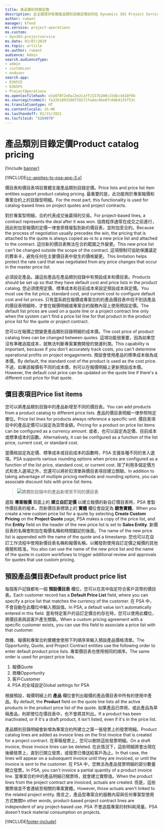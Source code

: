 ```yaml
---
title: 產品類別目錄定價
description: 此主題提供有關產品類別目錄定價如何在 Dynamics 365 Project Service Automation (PSA) 中運作的資訊。
author: rumant
manager: kfend
ms.service: project-operations
ms.custom:
- dyn365-projectservice
ms.date: 03/07/2019
ms.topic: article
ms.author: rumant
audience: Admin
search.audienceType:
- admin
- customizer
- enduser
search.app:
- D365CE
- D365PS
- ProjectOperations
ms.openlocfilehash: e3a070f2e0a13e2caff2157b200c334bc4418f0b
ms.sourcegitcommit: fa32b1893286f20271fa4ec4be8fc68bd135f53c
ms.translationtype: HT
ms.contentlocale: zh-HK
ms.lasthandoff: 02/15/2021
ms.locfileid: "5284070"
---
```

# <a name="product-catalog-pricing"></a><span data-ttu-id="fd2ba-103">產品類別目錄定價</span><span class="sxs-lookup"><span data-stu-id="fd2ba-103">Product catalog pricing</span></span> 

[!include [banner](../includes/psa-now-project-operations.md)]

[!INCLUDE[cc-applies-to-psa-app-3.x](../includes/cc-applies-to-psa-app-3x.md)]


<span data-ttu-id="fd2ba-104">價目表和價目表項目實體支援產品類別目錄定價。</span><span class="sxs-lookup"><span data-stu-id="fd2ba-104">Price lists and price list item entities support product catalog pricing.</span></span> <span data-ttu-id="fd2ba-105">最重要的是，此功能用於專案報價和專案合約上的目錄型明細。</span><span class="sxs-lookup"><span data-stu-id="fd2ba-105">For the most part, this functionality is used for catalog-based lines on project quotes and project contracts.</span></span>

<span data-ttu-id="fd2ba-106">對於專案型明細，合約代表成交後贏得的交易。</span><span class="sxs-lookup"><span data-stu-id="fd2ba-106">For project-based lines, a contract represents the deal after it was won.</span></span> <span data-ttu-id="fd2ba-107">協商程序通常在成交之前進行，因此附加至報價的定價一律會原樣複製到新的價目表，並附加至合約。</span><span class="sxs-lookup"><span data-stu-id="fd2ba-107">Because the process of negotiation usually precedes the win, the pricing that is attached to the quote is always copied as-is to a new price list and attached to the contract.</span></span> <span data-ttu-id="fd2ba-108">這份新的價目表無法在合約範圍之外變更。</span><span class="sxs-lookup"><span data-stu-id="fd2ba-108">This new price list can't be changed outside the scope of the contract.</span></span> <span data-ttu-id="fd2ba-109">這項限制可協助保護議定的費率卡，避免任何在主要價目表中發生的價格變更。</span><span class="sxs-lookup"><span data-stu-id="fd2ba-109">This limitation helps protect the rate card that was negotiated from any price changes that occur in the master price list.</span></span>

<span data-ttu-id="fd2ba-110">必須設定產品，讓這些產品在產品類別目錄中有預設成本和價目表。</span><span class="sxs-lookup"><span data-stu-id="fd2ba-110">Products should be set up so that they have default cost and price lists in the product catalog.</span></span> <span data-ttu-id="fd2ba-111">您必須使用定價、標準成本和目前成本來設定預設成本與定價。</span><span class="sxs-lookup"><span data-stu-id="fd2ba-111">You must use the list price, standard cost, and current cost to configure default cost and list prices.</span></span> <span data-ttu-id="fd2ba-112">只有當系統在報價或專案合約的產品價目表中找不到該產品的價目表明細時，才會在報價明細或專案合約服務內容上使用預設定價。</span><span class="sxs-lookup"><span data-stu-id="fd2ba-112">The default list prices are used on a quote line or a project contract line only when the system can't find a price list line for that product in the product price list for the quote or project contract.</span></span>

<span data-ttu-id="fd2ba-113">您可以在報價之間變更產品類別目錄明細的成本價。</span><span class="sxs-lookup"><span data-stu-id="fd2ba-113">The cost price of product catalog lines can be changed between quotes.</span></span> <span data-ttu-id="fd2ba-114">這項功能很重要，因為如果您沒有準確追蹤成本，就無法判斷專案業務開發的營運利潤。</span><span class="sxs-lookup"><span data-stu-id="fd2ba-114">This capability is important, because if you don't accurately track costs, you can't determine operational profits on project engagements.</span></span> <span data-ttu-id="fd2ba-115">預設會使用產品的標準成本做為成本價。</span><span class="sxs-lookup"><span data-stu-id="fd2ba-115">By default, the standard cost of the product is used as the cost price.</span></span> <span data-ttu-id="fd2ba-116">不過，如果該報價有不同的成本價，則可以在報價明細上更新預設成本價。</span><span class="sxs-lookup"><span data-stu-id="fd2ba-116">However, the default cost price can be updated on the quote line if there's a different cost price for that quote.</span></span>

## <a name="price-list-items"></a><span data-ttu-id="fd2ba-117">價目表項目</span><span class="sxs-lookup"><span data-stu-id="fd2ba-117">Price list items</span></span>

<span data-ttu-id="fd2ba-118">您可以將產品類別目錄中的產品新增至不同的價目表。</span><span class="sxs-lookup"><span data-stu-id="fd2ba-118">You can add products from a product catalog to different price lists.</span></span> <span data-ttu-id="fd2ba-119">產品的價目表明細一律參照特定單位。</span><span class="sxs-lookup"><span data-stu-id="fd2ba-119">Price list lines for products always reference a specific unit.</span></span> <span data-ttu-id="fd2ba-120">價目表項目中的產品定價可以設定為貨幣金額。</span><span class="sxs-lookup"><span data-stu-id="fd2ba-120">Pricing for a product on price list items can be configured as a currency amount.</span></span> <span data-ttu-id="fd2ba-121">或者，也可以設定為定價、目前成本或標準成本的函數。</span><span class="sxs-lookup"><span data-stu-id="fd2ba-121">Alternatively, it can be configured as a function of the list price, current cost, or standard cost.</span></span>

<span data-ttu-id="fd2ba-122">當價格設定為定價、標準成本或目前成本的函數時，PSA 支援各種不同的舍入選項。</span><span class="sxs-lookup"><span data-stu-id="fd2ba-122">PSA supports various rounding options when prices are configured as a function of the list price, standard cost, or current cost.</span></span> <span data-ttu-id="fd2ba-123">除了利用多個定價方式和舍入選項之外，您還可以將折扣清單與價目表項目建立關聯。</span><span class="sxs-lookup"><span data-stu-id="fd2ba-123">In addition to taking advantage of multiple pricing methods and rounding options, you can associate discount lists with price list items.</span></span> 

> ![將類別目錄中的產品新增至不同的價目表](media/basic-guide-16.png)

<span data-ttu-id="fd2ba-125">選取 **專案報價** 頁面上的 **建立自訂定價** 以建立報價的新自訂價目表時，PSA 會製作價目表的複本，而新價目表標頭上的 **實體** 欄位會設定為 **銷售實體**。</span><span class="sxs-lookup"><span data-stu-id="fd2ba-125">When you create a new custom price list for a quote by selecting **Create Custom Pricing** on the **Project Quote** page, PSA makes a copy of the price list, and the **Entity** field on the header of the new price list is set to **Sales Entity**.</span></span> <span data-ttu-id="fd2ba-126">新價目表的名稱會附加在報價名稱和時間戳記的後面。</span><span class="sxs-lookup"><span data-stu-id="fd2ba-126">The name of the new price list is appended with the name of the quote and a timestamp.</span></span> <span data-ttu-id="fd2ba-127">您也可以在自訂工作流程中使用新價目表名稱和報價名稱，以觸發對使用自訂定價之報價的其他檢閱和核准。</span><span class="sxs-lookup"><span data-stu-id="fd2ba-127">You also can use the name of the new price list and the name of the quote in custom workflows to trigger additional review and approvals for quotes that use custom pricing.</span></span>

 
## <a name="default-product-price-list"></a><span data-ttu-id="fd2ba-128">預設產品價目表</span><span class="sxs-lookup"><span data-stu-id="fd2ba-128">Default product price list</span></span>
<span data-ttu-id="fd2ba-129">每個客戶記錄都有一個 **預設價目表** 欄位，您可以在其中指定符合客戶貨幣的價目表。</span><span class="sxs-lookup"><span data-stu-id="fd2ba-129">Each customer record has a **Default Price List** field, where you can specify a price list that matches the currency of the customer.</span></span> <span data-ttu-id="fd2ba-130">在 PSA 中，不會自動在此欄位中輸入預設值。</span><span class="sxs-lookup"><span data-stu-id="fd2ba-130">In PSA, a default value isn't automatically entered in this field.</span></span> <span data-ttu-id="fd2ba-131">當有特定客戶的自訂定價合約存在時，您可以使用此欄位，將價目表與該客戶產生關聯。</span><span class="sxs-lookup"><span data-stu-id="fd2ba-131">When a custom pricing agreement with a specific customer exists, you can use this field to associate a price list with that customer.</span></span>

<span data-ttu-id="fd2ba-132">商機、報價和專案合約實體會使用下列順序來輸入預設產品價格清單。</span><span class="sxs-lookup"><span data-stu-id="fd2ba-132">The Opportunity, Quote, and Project Contract entities use the following order to enter default product price lists.</span></span> <span data-ttu-id="fd2ba-133">專案價目表也使用相同的順序。</span><span class="sxs-lookup"><span data-stu-id="fd2ba-133">The same order is used for project price lists.</span></span>

1.  <span data-ttu-id="fd2ba-134">報價</span><span class="sxs-lookup"><span data-stu-id="fd2ba-134">Quote</span></span>
2.  <span data-ttu-id="fd2ba-135">商機</span><span class="sxs-lookup"><span data-stu-id="fd2ba-135">Opportunity</span></span>
3.  <span data-ttu-id="fd2ba-136">客戶</span><span class="sxs-lookup"><span data-stu-id="fd2ba-136">Customer</span></span>
4.  <span data-ttu-id="fd2ba-137">PSA 的全域設定</span><span class="sxs-lookup"><span data-stu-id="fd2ba-137">Global settings for PSA</span></span>

<span data-ttu-id="fd2ba-138">根據預設，報價明細上的 **產品** 欄位會列出報價的產品價目表中所有的使用中產品。</span><span class="sxs-lookup"><span data-stu-id="fd2ba-138">By default, the **Product** field on the quote line lists all the active products in the product price list of the quote.</span></span> <span data-ttu-id="fd2ba-139">如果產品已停用，或此產品為草稿產品，則即使位在價目表中，也不會將其列出。</span><span class="sxs-lookup"><span data-stu-id="fd2ba-139">If a product has been inactivated, or if it's a draft product, it isn't listed, even if it's in the price list.</span></span> 

<span data-ttu-id="fd2ba-140">產品類別目錄明細會新增為專案合約所建立之第一張發票上的發票明細。</span><span class="sxs-lookup"><span data-stu-id="fd2ba-140">Product catalog lines are added as invoice lines on the first invoice that is created for a project contract.</span></span> <span data-ttu-id="fd2ba-141">在草稿發票上，您可以刪除這些發票明細。</span><span class="sxs-lookup"><span data-stu-id="fd2ba-141">On a draft invoice, those invoice lines can be deleted.</span></span> <span data-ttu-id="fd2ba-142">在此情況下，這些明細將會出現在後續發票上，直到已開立發票，或發票已傳送給客戶為止。</span><span class="sxs-lookup"><span data-stu-id="fd2ba-142">In that case, the lines will appear on a subsequent invoice until they are invoiced, or until the invoice is sent to the customer.</span></span> <span data-ttu-id="fd2ba-143">在 PSA 中，您無法為產品發票明細的部分數量開立發票。</span><span class="sxs-lookup"><span data-stu-id="fd2ba-143">In PSA, you can't invoice a partial quantity of a product invoice line.</span></span> <span data-ttu-id="fd2ba-144">當專案合約中的產品明細已開票時，就會建立實際值。</span><span class="sxs-lookup"><span data-stu-id="fd2ba-144">When the product lines from the project contract are invoiced, actuals are created.</span></span> <span data-ttu-id="fd2ba-145">但是，這些實際值並不會連結至相關的專案實體。</span><span class="sxs-lookup"><span data-stu-id="fd2ba-145">However, those actuals aren't linked to the related project entity.</span></span> <span data-ttu-id="fd2ba-146">換言之，產品型專案合約服務內容與任何專案型使用方式無關</span><span class="sxs-lookup"><span data-stu-id="fd2ba-146">In other words, product-based project contract lines are independent of any project-based use.</span></span> <span data-ttu-id="fd2ba-147">PSA 不會追蹤專案的材料耗用量。</span><span class="sxs-lookup"><span data-stu-id="fd2ba-147">PSA doesn't track material consumption on projects.</span></span>


[!INCLUDE[footer-include](../includes/footer-banner.md)]
